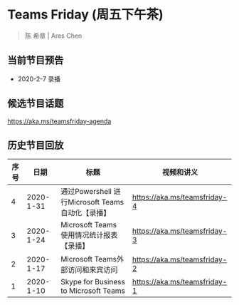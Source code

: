 # Teams Friday (周五下午茶)
> 陈 希章 | Ares Chen

## 当前节目预告

+ 2020-2-7 录播

## 候选节目话题

<https://aka.ms/teamsfriday-agenda>

## 历史节目回放

|序号|日期|标题|视频和讲义|
|---|---|---|---|
|4|2020-1-31|通过Powershell 进行Microsoft Teams自动化【录播】|<https://aka.ms/teamsfriday-4>|
|3|2020-1-24|Microsoft Teams 使用情况统计报表【录播】|<https://aka.ms/teamsfriday-3>|
|2|2020-1-17|Microsoft Teams外部访问和来宾访问|<https://aka.ms/teamsfriday-2>|
|1|2020-1-10|Skype for Business to Microsoft Teams|<https://aka.ms/teamsfriday-1>|

